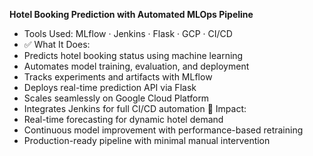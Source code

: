 ****Hotel Booking Prediction with Automated MLOps Pipeline****
- Tools Used: MLflow · Jenkins · Flask · GCP · CI/CD
- ✅ What It Does:
- Predicts hotel booking status using machine learning
- Automates model training, evaluation, and deployment
- Tracks experiments and artifacts with MLflow
- Deploys real-time prediction API via Flask
- Scales seamlessly on Google Cloud Platform
- Integrates Jenkins for full CI/CD automation
🚀 Impact:
- Real-time forecasting for dynamic hotel demand
- Continuous model improvement with performance-based retraining
- Production-ready pipeline with minimal manual intervention

